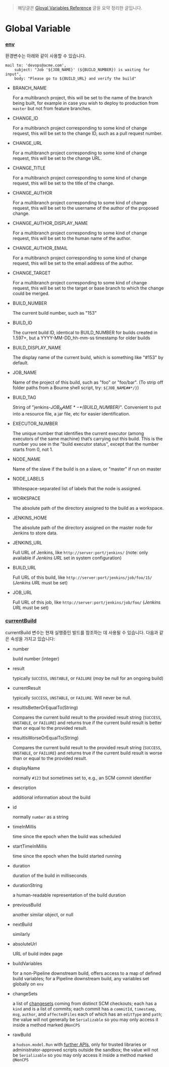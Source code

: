 > 해당글은 [Gloval Variables Reference](https://qa.nuxeo.org/jenkins/pipeline-syntax/globals) 글을 요약 정리한 글입니다.



# Global Variable

### [env](https://qa.nuxeo.org/jenkins/pipeline-syntax/globals#env)

환경변수는 아래와 같이 사용할 수 있습니다.

```
mail to: 'devops@acme.com',
    subject: "Job '${JOB_NAME}' (${BUILD_NUMBER}) is waiting for input",
    body: "Please go to ${BUILD_URL} and verify the build"
```



- BRANCH_NAME

  For a multibranch project, this will be set to the name of the branch being built, for example in case you wish to deploy to production from `master` but not from feature branches.

- CHANGE_ID

  For a multibranch project corresponding to some kind of change request, this will be set to the change ID, such as a pull request number.

- CHANGE_URL

  For a multibranch project corresponding to some kind of change request, this will be set to the change URL.

- CHANGE_TITLE

  For a multibranch project corresponding to some kind of change request, this will be set to the title of the change.

- CHANGE_AUTHOR

  For a multibranch project corresponding to some kind of change request, this will be set to the username of the author of the proposed change.

- CHANGE_AUTHOR_DISPLAY_NAME

  For a multibranch project corresponding to some kind of change request, this will be set to the human name of the author.

- CHANGE_AUTHOR_EMAIL

  For a multibranch project corresponding to some kind of change request, this will be set to the email address of the author.

- CHANGE_TARGET

  For a multibranch project corresponding to some kind of change request, this will be set to the target or base branch to which the change could be merged.

- BUILD_NUMBER

  The current build number, such as "153"

- BUILD_ID

  The current build ID, identical to BUILD_NUMBER for builds created in 1.597+, but a YYYY-MM-DD_hh-mm-ss timestamp for older builds

- BUILD_DISPLAY_NAME

  The display name of the current build, which is something like "#153" by default.

- JOB_NAME

  Name of the project of this build, such as "foo" or "foo/bar". (To strip off folder paths from a Bourne shell script, try: `${JOB_NAME##*/}`)

- BUILD_TAG

  String of "jenkins-*${JOB_NAME}*-*${BUILD_NUMBER}*". Convenient to put into a resource file, a jar file, etc for easier identification.

- EXECUTOR_NUMBER

  The unique number that identifies the current executor (among executors of the same machine) that’s carrying out this build. This is the number you see in the "build executor status", except that the number starts from 0, not 1.

- NODE_NAME

  Name of the slave if the build is on a slave, or "master" if run on master

- NODE_LABELS

  Whitespace-separated list of labels that the node is assigned.

- WORKSPACE

  The absolute path of the directory assigned to the build as a workspace.

- JENKINS_HOME

  The absolute path of the directory assigned on the master node for Jenkins to store data.

- JENKINS_URL

  Full URL of Jenkins, like `http://server:port/jenkins/` (note: only available if *Jenkins URL* set in system configuration)

- BUILD_URL

  Full URL of this build, like `http://server:port/jenkins/job/foo/15/` (*Jenkins URL* must be set)

- JOB_URL

  Full URL of this job, like `http://server:port/jenkins/job/foo/` (*Jenkins URL* must be set)





### [currentBuild](https://qa.nuxeo.org/jenkins/pipeline-syntax/globals#currentBuild)

currentBuild 변수는 현재 실행중인 빌드를 참조하는 데 사용될 수 있습니다. 다음과 같은 속성을 가지고 있습니다:

- number

  build number (integer)

- result

  typically `SUCCESS`, `UNSTABLE`, or `FAILURE` (*may* be null for an ongoing build)

- currentResult

  typically `SUCCESS`, `UNSTABLE`, or `FAILURE`. Will never be null.

- resultIsBetterOrEqualTo(String)

  Compares the current build result to the provided result string (`SUCCESS`, `UNSTABLE`, or `FAILURE`) and returns true if the current build result is better than or equal to the provided result.

- resultIsWorseOrEqualTo(String)

  Compares the current build result to the provided result string (`SUCCESS`, `UNSTABLE`, or `FAILURE`) and returns true if the current build result is worse than or equal to the provided result.

- displayName

  normally `#123` but sometimes set to, e.g., an SCM commit identifier

- description

  additional information about the build

- id

  normally `number` as a string

- timeInMillis

  time since the epoch when the build was scheduled

- startTimeInMillis

  time since the epoch when the build started running

- duration

  duration of the build in milliseconds

- durationString

  a human-readable representation of the build duration

- previousBuild

  another similar object, or null

- nextBuild

  similarly

- absoluteUrl

  URL of build index page

- buildVariables

  for a non-Pipeline downstream build, offers access to a map of defined build variables; for a Pipeline downstream build, any variables set globally on `env`

- changeSets

  a list of [changesets](http://javadoc.jenkins-ci.org/hudson/scm/ChangeLogSet.html) coming from distinct SCM checkouts; each has a `kind` and is a list of commits; each commit has a `commitId`, `timestamp`, `msg`, `author`, and `affectedFiles` each of which has an `editType` and `path`; the value will not generally be `Serializable` so you may only access it inside a method marked `@NonCPS`

- rawBuild

  a `hudson.model.Run` with [further APIs](http://javadoc.jenkins-ci.org/hudson/model/Run.html), only for trusted libraries or administrator-approved scripts outside the sandbox; the value will not be `Serializable` so you may only access it inside a method marked `@NonCPS`	